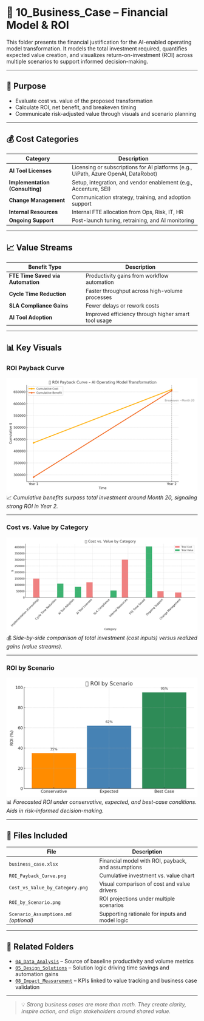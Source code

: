 # 💼 10_Business_Case – Financial Model & ROI

This folder presents the financial justification for the AI-enabled operating model transformation. It models the total investment required, quantifies expected value creation, and visualizes return-on-investment (ROI) across multiple scenarios to support informed decision-making.

---

## 📌 Purpose

- Evaluate cost vs. value of the proposed transformation  
- Calculate ROI, net benefit, and breakeven timing  
- Communicate risk-adjusted value through visuals and scenario planning  

---

## 💰 Cost Categories

| Category                  | Description                                                         |
|---------------------------|---------------------------------------------------------------------|
| **AI Tool Licenses**      | Licensing or subscriptions for AI platforms (e.g., UiPath, Azure OpenAI, DataRobot) |
| **Implementation (Consulting)** | Setup, integration, and vendor enablement (e.g., Accenture, SEI)         |
| **Change Management**     | Communication strategy, training, and adoption support              |
| **Internal Resources**    | Internal FTE allocation from Ops, Risk, IT, HR                      |
| **Ongoing Support**       | Post-launch tuning, retraining, and AI monitoring                   |

---

## 📈 Value Streams

| Benefit Type               | Description                                        |
|----------------------------|----------------------------------------------------|
| **FTE Time Saved via Automation** | Productivity gains from workflow automation     |
| **Cycle Time Reduction**  | Faster throughput across high-volume processes     |
| **SLA Compliance Gains**  | Fewer delays or rework costs                       |
| **AI Tool Adoption**      | Improved efficiency through higher smart tool usage|

---

## 📊 Key Visuals

### ROI Payback Curve

![ROI Payback Curve](./ROI_Payback_Curve.png)  
📈 *Cumulative benefits surpass total investment around Month 20, signaling strong ROI in Year 2.*

---

### Cost vs. Value by Category

![Cost vs Value](./Cost_vs_Value_by_Category.png)  
💰 *Side-by-side comparison of total investment (cost inputs) versus realized gains (value streams).*

---

### ROI by Scenario

![ROI by Scenario](./ROI_by_Scenario.png)  
📊 *Forecasted ROI under conservative, expected, and best-case conditions. Aids in risk-informed decision-making.*

---

## 📄 Files Included

| File                             | Description                                         |
|----------------------------------|-----------------------------------------------------|
| `business_case.xlsx`             | Financial model with ROI, payback, and assumptions |
| `ROI_Payback_Curve.png`          | Cumulative investment vs. value chart              |
| `Cost_vs_Value_by_Category.png`  | Visual comparison of cost and value drivers        |
| `ROI_by_Scenario.png`            | ROI projections under multiple scenarios           |
| `Scenario_Assumptions.md` *(optional)* | Supporting rationale for inputs and model logic     |

---

## 🔗 Related Folders

- [`04_Data_Analysis`](../04_Data_Analysis) – Source of baseline productivity and volume metrics  
- [`05_Design_Solutions`](../05_Design_Solutions) – Solution logic driving time savings and automation gains  
- [`08_Impact_Measurement`](../08_Impact_Measurement) – KPIs linked to value tracking and business case validation  

---

> 💡 *Strong business cases are more than math. They create clarity, inspire action, and align stakeholders around shared value.*

